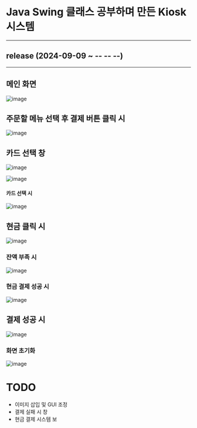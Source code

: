 # Java Swing 클래스 공부하며 만든 Kiosk 시스템
***
## release (2024-09-09 ~ -- -- --)
***

## 메인 화면
![image](https://github.com/user-attachments/assets/f7290e4b-336b-4222-b87e-ee33078e01d8)

## 주문할 메뉴 선택 후 결제 버튼 클릭 시
![image](https://github.com/user-attachments/assets/cecd1478-ef21-4019-835c-f34bb25427e0)

## 카드 선택 창
![image](https://github.com/user-attachments/assets/acc1ee9e-9f66-4305-b0df-0dd5e00ed4b2)

![image](https://github.com/user-attachments/assets/16113a41-cea7-4a63-b304-261f3f3f60a1)
#### 카드 선택 시
![image](https://github.com/user-attachments/assets/955be0ae-6cb7-4795-b8c0-dd84730f9fb5)

## 현금 클릭 시
![image](https://github.com/user-attachments/assets/8c7b0787-ecb8-4fb0-840b-19b144b0861e)
### 잔액 부족 시
![image](https://github.com/user-attachments/assets/80467290-ed12-46dc-9b21-cf3fe60f5e7d)
### 현금 결제 성공 시
![image](https://github.com/user-attachments/assets/d9382ceb-7ba0-42be-9b74-e118908ad647)


## 결제 성공 시
![image](https://github.com/user-attachments/assets/a5cd947c-088e-4c35-98da-f62a41b4773d)

### 화면 초기화
![image](https://github.com/user-attachments/assets/840186ff-6a0d-4eff-9faf-0e88b2e1b20b)

# TODO
  - 이미지 삽입 및 GUI 조정
  - 결제 실패 시 창
  - 현금 결제 시스템 보

